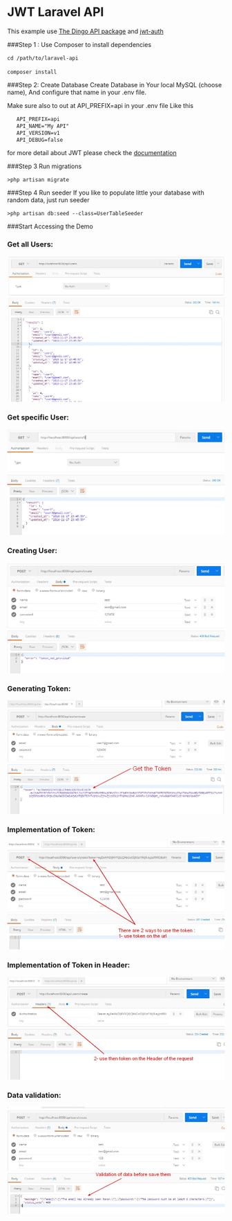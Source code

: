 # JWT Laravel API

This example use [The Dingo API package](https://github.com/dingo/api/) and [jwt-auth](https://github.com/tymondesigns/jwt-auth)

###Step 1 : Use Composer to install dependencies

    cd /path/to/laravel-api

    composer install
    
###Step 2: Create Database
   Create Database in Your local MySQL (choose name), And configure that name in your .env file.
   
   Make sure also to out at  API_PREFIX=api in your .env file Like this 
   
       API_PREFIX=api
       API_NAME="My API"
       API_VERSION=v1
       API_DEBUG=false
       
   for more detail about JWT please check the [documentation](https://github.com/tymondesigns/jwt-auth/wiki)
   
###Step 3 Run migrations

    >php artisan migrate
    
    
###Step 4 Run seeder
    If you like to populate little your database with random data, just run seeder

    >php artisan db:seed --class=UserTableSeeder


###Start Accessing the Demo

### Get all Users:

![alt tag](https://github.com/halimus/laravel-api/blob/master/public/images/1.JPG)

### Get specific User:

![alt tag](https://github.com/halimus/laravel-api/blob/master/public/images/2.JPG)

### Creating User:

![alt tag](https://github.com/halimus/laravel-api/blob/master/public/images/3.JPG)

### Generating Token:

![alt tag](https://github.com/halimus/laravel-api/blob/master/public/images/4.JPG)

### Implementation of Token:
![alt tag](https://github.com/halimus/laravel-api/blob/master/public/images/5.JPG)

### Implementation of Token in Header:
![alt tag](https://github.com/halimus/laravel-api/blob/master/public/images/6.JPG)

### Data validation:
![alt tag](https://github.com/halimus/laravel-api/blob/master/public/images/7.JPG)

